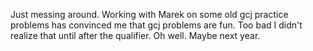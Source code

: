 Just messing around. Working with Marek on some old gcj practice problems has convinced me that gcj problems are fun. Too bad I didn't realize that until after the qualifier. Oh well. Maybe next year.
